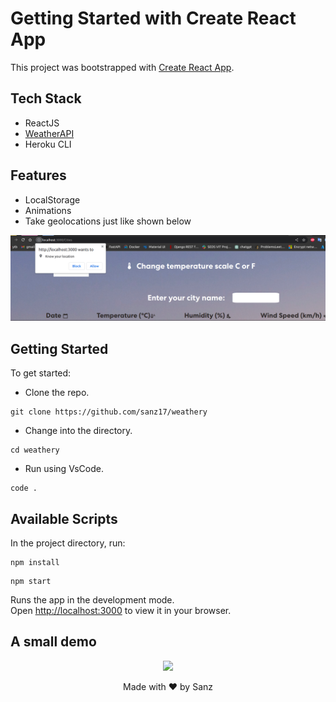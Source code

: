 # Getting Started with Create React App

This project was bootstrapped with [Create React App](https://github.com/facebook/create-react-app).

## Tech Stack

- ReactJS
- [WeatherAPI](https://www.weatherapi.com/docs/)
- Heroku CLI

## Features

- LocalStorage
- Animations
- Take geolocations just like shown below
<p align="center">
  <img src="https://github.com/sanz17/weathery/blob/main/Screenshot%20from%202023-02-17%2010-13-44.png">
</p>

## Getting Started

To get started:

- Clone the repo.

```shell
git clone https://github.com/sanz17/weathery
```

- Change into the directory.

```shell
cd weathery
```
- Run using VsCode.

```shell
code .
```

## Available Scripts

In the project directory, run:

```shell
npm install
```

```shell
npm start
```

Runs the app in the development mode.\
Open [http://localhost:3000](http://localhost:3000) to view it in your browser.

## A small demo

<p align="center">
  <img src="https://github.com/sanz17/weathery/blob/main/Screencast-from-17-02-23-102513.gif">
</p>



<p align="center">Made with ❤ by Sanz</p>